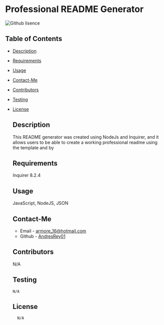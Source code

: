 # Professional README Generator
  ![Github lisence](https://img.shields.io/badge/license-none-yellowgreen.svg)
  ## Table of Contents
  * [Description](#description)
  * [Requirements](#requirements)
  * [Usage](#usage)
  * [Contact-Me](#contact-me)
  * [Contributors](#contributors)
  * [Testing](#testing)
  
* [License](#license)

  ## Description
  This README generator was created using NodeJs and Inquirer, and it allows users to be able to create a working professional readme using the template and by       
  ## Requirements
  Inquirer 8.2.4
  ## Usage
  JavaScript, NodeJS, JSON
  ## Contact-Me
  * Email - armore_16@hotmail.com
  * Github - [AndresRey01](https://github.com/AndresRey01/)
  ## Contributors
  N/A
  ## Testing
  ```
  N/A
  ```
  ## License

        N/A  
